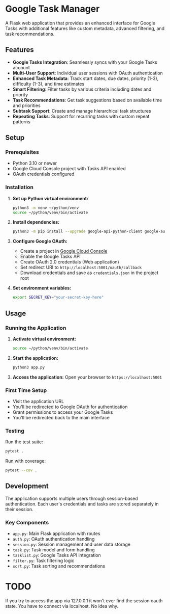 # Google Task Manager

A Flask web application that provides an enhanced interface for Google Tasks with additional features like custom metadata, advanced filtering, and task recommendations.

## Features

- **Google Tasks Integration**: Seamlessly syncs with your Google Tasks account
- **Multi-User Support**: Individual user sessions with OAuth authentication
- **Enhanced Task Metadata**: Track start dates, due dates, priority (1-3), difficulty (1-3), and time estimates
- **Smart Filtering**: Filter tasks by various criteria including dates and priority
- **Task Recommendations**: Get task suggestions based on available time and priorities
- **Subtask Support**: Create and manage hierarchical task structures
- **Repeating Tasks**: Support for recurring tasks with custom repeat patterns

## Setup

### Prerequisites
- Python 3.10 or newer
- Google Cloud Console project with Tasks API enabled
- OAuth credentials configured

### Installation

1. **Set up Python virtual environment:**
   ```bash
   python3 -m venv ~/python/venv
   source ~/python/venv/bin/activate
   ```

2. **Install dependencies:**
   ```bash
   python3 -m pip install --upgrade google-api-python-client google-auth-httplib2 google-auth-oauthlib flask pytest
   ```

3. **Configure Google OAuth:**
   - Create a project in [Google Cloud Console](https://console.cloud.google.com/)
   - Enable the Google Tasks API
   - Create OAuth 2.0 credentials (Web application)
   - Set redirect URI to `http://localhost:5001/oauth/callback`
   - Download credentials and save as `credentials.json` in the project root

4. **Set environment variables:**
   ```bash
   export SECRET_KEY="your-secret-key-here"
   ```

## Usage

### Running the Application

1. **Activate virtual environment:**
   ```bash
   source ~/python/venv/bin/activate
   ```

2. **Start the application:**
   ```bash
   python3 app.py
   ```

3. **Access the application:**
   Open your browser to `https://localhost:5001`

### First Time Setup
- Visit the application URL
- You'll be redirected to Google OAuth for authentication
- Grant permissions to access your Google Tasks
- You'll be redirected back to the main interface

### Testing

Run the test suite:
```bash
pytest .
```

Run with coverage:
```bash
pytest --cov .
```

## Development

The application supports multiple users through session-based authentication. Each user's credentials and tasks are stored separately in their session.

### Key Components
- `app.py`: Main Flask application with routes
- `auth.py`: OAuth authentication handling
- `session.py`: Session management and user data storage
- `task.py`: Task model and form handling
- `tasklist.py`: Google Tasks API integration
- `filter.py`: Task filtering logic
- `sort.py`: Task sorting and recommendations

# TODO

If you try to access the app via 127.0.0.1 it won't ever find the session oauth state. You have to connect via localhost. No idea why.